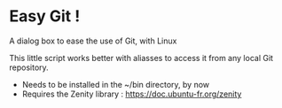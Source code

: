 # Easy Git !
A dialog box to ease the use of Git, with Linux

This little script works better with aliasses to access it from any local Git repository.
  - Needs to be installed in the ~/bin directory, by now
  - Requires the Zenity library : https://doc.ubuntu-fr.org/zenity
